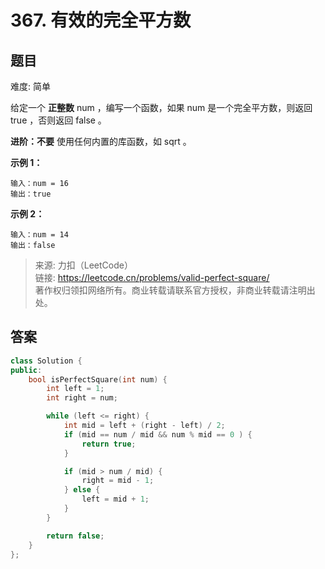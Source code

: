 # 367. 有效的完全平方数

## 题目

难度: 简单

给定一个 **正整数** num ，编写一个函数，如果 num 是一个完全平方数，则返回 true ，否则返回 false 。

**进阶：不要** 使用任何内置的库函数，如  sqrt 。

**示例 1：**

```
输入：num = 16
输出：true

```

**示例 2：**

```
输入：num = 14
输出：false

```

> 来源: 力扣（LeetCode）  
> 链接: <https://leetcode.cn/problems/valid-perfect-square/>  
> 著作权归领扣网络所有。商业转载请联系官方授权，非商业转载请注明出处。

## 答案

```c++
class Solution {
public:
    bool isPerfectSquare(int num) {
        int left = 1;
        int right = num;

        while (left <= right) {
            int mid = left + (right - left) / 2;
            if (mid == num / mid && num % mid == 0 ) {
                return true;
            }

            if (mid > num / mid) {
                right = mid - 1;
            } else {
                left = mid + 1;
            }
        }

        return false;
    }
};
```
